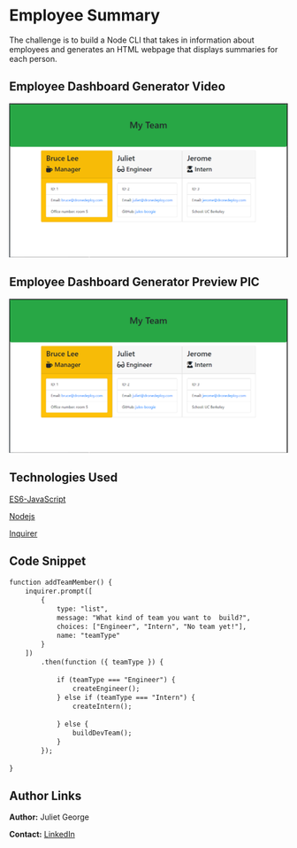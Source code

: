 # Employee Summary

The challenge is to build a Node CLI that takes in information about employees and generates an HTML webpage that displays summaries for each person. 

## Employee Dashboard Generator Video

[![site video](https://github.com/Jules-Boogie/employee-summary/blob/master/Assets/Capture.PNG)]({https://github.com/Jules-Boogie/employee-summary/blob/master/Assets/bandicam%202020-04-15%2018-09-57-501.mp4} "Readme")




## Employee Dashboard Generator Preview PIC

![Site Photo](https://github.com/Jules-Boogie/employee-summary/blob/master/Assets/Capture.PNG)






## Technologies Used
[ES6-JavaScript](https://developer.mozilla.org/en-US/docs/Web/JavaScript)  


[Nodejs](https://nodejs.org/en/docs/)


[Inquirer](https://www.npmjs.com/package/inquirer/v/0.2.3)





## Code Snippet
```
function addTeamMember() {
    inquirer.prompt([
        {
            type: "list",
            message: "What kind of team you want to  build?",
            choices: ["Engineer", "Intern", "No team yet!"],
            name: "teamType"
        }
    ])
        .then(function ({ teamType }) {

            if (teamType === "Engineer") {
                createEngineer();
            } else if (teamType === "Intern") {
                createIntern();

            } else {
                buildDevTeam();
            }
        });

}
```

## Author Links

**Author:**
Juliet George

**Contact:**
[LinkedIn](https://www.linkedin.com/in/juliet-george-864950b8/)
